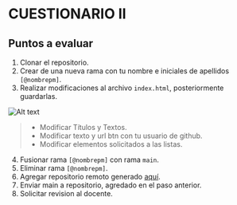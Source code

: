 # CUESTIONARIO II

## Puntos a evaluar

1. Clonar el repositorio.
2. Crear de una nueva rama con tu nombre e iniciales de apellidos `[@nombrepm]`.
3. Realizar modificaciones al archivo `index.html`, posteriormente guardarlas.

![Alt text](image.png)
>
> - Modificar Títulos y Textos.
> - Modificar texto y url btn con tu usuario de github.
> - Modificar elementos solicitados a las listas.

4. Fusionar rama `[@nombrepm]` con rama `main`.
5. Eliminar rama `[@nombrepm]`.
6. Agregar repositorio remoto generado [aquí](https://classroom.github.com/a/TxPSnOVi).
7. Enviar main a repositorio, agredado en el paso anterior.
8. Solicitar revision al docente.
